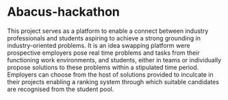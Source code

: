# Abacus-hackathon
This project serves as a platform to enable a connect between industry professionals and students aspiring to achieve a strong grounding in industry-oriented problems. It is an idea swapping platform were prospective employers pose real time problems and tasks from their functioning work environments, and students, either in teams or individually propose solutions to these problems within a stipulated time period. Employers can choose from the host of solutions provided to inculcate in their projects enabling a ranking system through which suitable candidates are recognised from the student pool.
